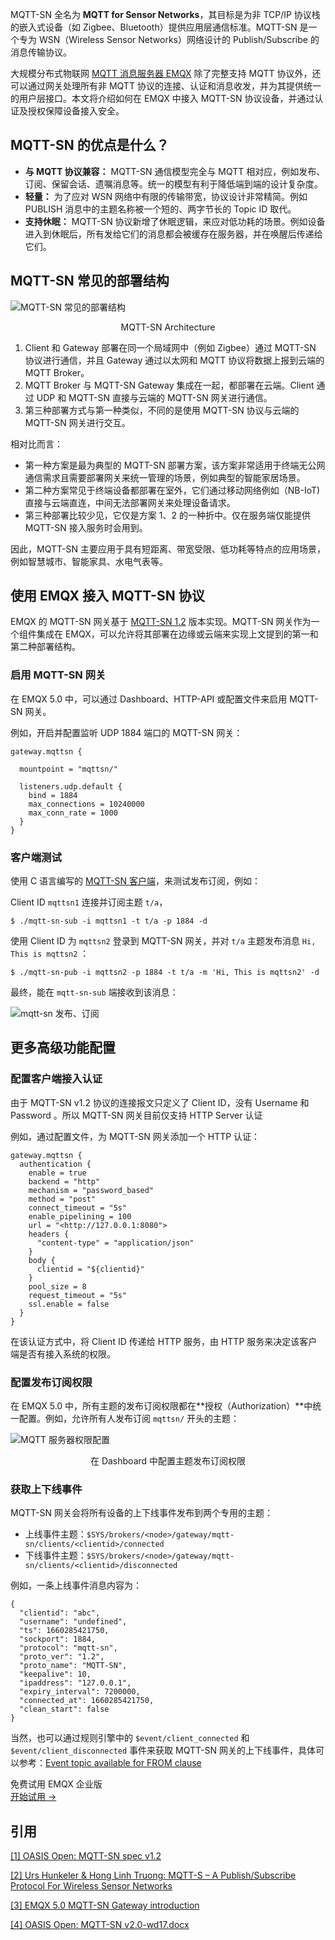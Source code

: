MQTT-SN 全名为 **MQTT for Sensor Networks**，其目标是为非 TCP/IP 协议栈的嵌入式设备（如 Zigbee、Bluetooth）提供应用层通信标准。MQTT-SN 是一个专为 WSN（Wireless Sensor Networks）网络设计的 Publish/Subscribe 的消息传输协议。

大规模分布式物联网 [MQTT 消息服务器 EMQX](https://www.emqx.io/zh) 除了完整支持 MQTT 协议外，还可以通过网关处理所有非 MQTT 协议的连接、认证和消息收发，并为其提供统一的用户层接口。本文将介绍如何在 EMQX 中接入 MQTT-SN 协议设备，并通过认证及授权保障设备接入安全。

## MQTT-SN 的优点是什么？

- **与 MQTT 协议兼容：** MQTT-SN 通信模型完全与 MQTT 相对应，例如发布、订阅、保留会话、遗嘱消息等。统一的模型有利于降低端到端的设计复杂度。
- **轻量：** 为了应对 WSN 网络中有限的传输带宽，协议设计非常精简。例如 PUBLISH 消息中的主题名称被一个短的、两字节长的 Topic ID 取代。
- **支持休眠：** MQTT-SN 协议新增了休眠逻辑，来应对低功耗的场景。例如设备进入到休眠后，所有发给它们的消息都会被缓存在服务器，并在唤醒后传递给它们。

## MQTT-SN 常见的部署结构

![MQTT-SN 常见的部署结构](https://assets.emqx.com/images/b65bb745702ab0c90fe34bb522a50a00.png)

<center>MQTT-SN Architecture</center>

1. Client 和 Gateway 部署在同一个局域网中（例如 Zigbee）通过 MQTT-SN 协议进行通信，并且 Gateway 通过以太网和 MQTT 协议将数据上报到云端的 MQTT Broker。
2. MQTT Broker 与 MQTT-SN Gateway 集成在一起，都部署在云端。Client 通过 UDP 和 MQTT-SN 直接与云端的 MQTT-SN 网关进行通信。
3. 第三种部署方式与第一种类似，不同的是使用 MQTT-SN 协议与云端的 MQTT-SN 网关进行交互。

相对比而言：

- 第一种方案是最为典型的 MQTT-SN 部署方案，该方案非常适用于终端无公网通信需求且需要部署网关来统一管理的场景，例如典型的智能家居场景。
- 第二种方案常见于终端设备都部署在室外，它们通过移动网络例如（NB-IoT) 直接与云端直连，中间无法部署网关来处理设备请求。
- 第三种部署比较少见，它仅是方案 1、2 的一种折中。仅在服务端仅能提供 MQTT-SN 接入服务时会用到。


因此，MQTT-SN 主要应用于具有短距离、带宽受限、低功耗等特点的应用场景，例如智慧城市、智能家具、水电气表等。

## 使用 EMQX 接入 MQTT-SN 协议

EMQX 的 MQTT-SN 网关基于 [MQTT-SN 1.2](https://www.oasis-open.org/committees/download.php/66091/MQTT-SN_spec_v1.2.pdf) 版本实现。MQTT-SN 网关作为一个组件集成在 EMQX，可以允许将其部署在边缘或云端来实现上文提到的第一和第二种部署结构。

### 启用 MQTT-SN 网关

在 EMQX 5.0 中，可以通过 Dashboard、HTTP-API 或配置文件来启用 MQTT-SN 网关。

例如，开启并配置监听 UDP 1884 端口的 MQTT-SN 网关：

```
gateway.mqttsn {

  mountpoint = "mqttsn/"

  listeners.udp.default {
    bind = 1884
    max_connections = 10240000
    max_conn_rate = 1000
  }
}
```

### 客户端测试

使用 C 语言编写的 [MQTT-SN 客户端](https://github.com/njh/mqtt-sn-tools)，来测试发布订阅，例如：

Client ID  `mqttsn1`  连接并订阅主题 `t/a`，

```
$ ./mqtt-sn-sub -i mqttsn1 -t t/a -p 1884 -d                        
```

使用 Client ID 为 `mqttsn2` 登录到 MQTT-SN 网关，并对 `t/a` 主题发布消息 `Hi, This is mqttsn2` ：

```
$ ./mqtt-sn-pub -i mqttsn2 -p 1884 -t t/a -m 'Hi, This is mqttsn2' -d
```

最终，能在 `mqtt-sn-sub` 端接收到该消息：

![mqtt-sn 发布、订阅](https://assets.emqx.com/images/eebed6c1ac42f15050c82c44542b63b8.png)

## 更多高级功能配置

### 配置客户端接入认证

由于 MQTT-SN v1.2 协议的连接报文只定义了 Client ID，没有 Username 和 Password 。所以 MQTT-SN 网关目前仅支持 HTTP Server 认证

例如，通过配置文件，为 MQTT-SN 网关添加一个 HTTP 认证：

```
gateway.mqttsn {
  authentication {
    enable = true
    backend = "http"
    mechanism = "password_based"
    method = "post"
    connect_timeout = "5s"
    enable_pipelining = 100
    url = "<http://127.0.0.1:8080">
    headers {
      "content-type" = "application/json"
    }
    body {
      clientid = "${clientid}"
    }
    pool_size = 8
    request_timeout = "5s"
    ssl.enable = false
  }
}
```

在该认证方式中，将 Client ID 传递给 HTTP 服务，由 HTTP 服务来决定该客户端是否有接入系统的权限。

### 配置发布订阅权限

在 EMQX 5.0 中，所有主题的发布订阅权限都在**授权（Authorization）**中统一配置。例如，允许所有人发布订阅 `mqttsn/` 开头的主题：

![MQTT 服务器权限配置](https://assets.emqx.com/images/878f237e54ceeedb87d50523ad767218.png)

<center>在 Dashboard 中配置主题发布订阅权限</center>

### 获取上下线事件

MQTT-SN 网关会将所有设备的上下线事件发布到两个专用的主题：

- 上线事件主题：`$SYS/brokers/<node>/gateway/mqtt-sn/clients/<clientid>/connected`
- 下线事件主题：`$SYS/brokers/<node>/gateway/mqtt-sn/clients/<clientid>/disconnected`

例如，一条上线事件消息内容为：

```
{
  "clientid": "abc",
  "username": "undefined",
  "ts": 1660285421750,
  "sockport": 1884,
  "protocol": "mqtt-sn",
  "proto_ver": "1.2",
  "proto_name": "MQTT-SN",
  "keepalive": 10,
  "ipaddress": "127.0.0.1",
  "expiry_interval": 7200000,
  "connected_at": 1660285421750,
  "clean_start": false
}
```

当然，也可以通过规则引擎中的 `$event/client_connected` 和 `$event/client_disconnected` 事件来获取 MQTT-SN 网关的上下线事件，具体可以参考：[Event topic available for FROM clause](https://www.emqx.io/docs/en/v5.0/data-integration/rule-sql-events-and-fields.html#mqtt-events)

<section class="promotion">
    <div>
        免费试用 EMQX 企业版
    </div>
    <a href="https://www.emqx.com/zh/try?product=enterprise" class="button is-gradient px-5">开始试用 →</a>
</section>

## 引用

[[1] OASIS Open: MQTT-SN spec v1.2](https://www.oasis-open.org/committees/download.php/66091/MQTT-SN_spec_v1.2.pdf)

[[2] Urs Hunkeler & Hong Linh Truong: MQTT-S – A Publish/Subscribe Protocol For Wireless Sensor Networks](https://sites.cs.ucsb.edu/~rich/class/cs293b-cloud/papers/mqtt-s.pdf)

[[3] EMQX 5.0 MQTT-SN Gateway introduction](https://www.emqx.io/docs/en/v5.0/gateway/mqttsn.html)

[[4] OASIS Open: MQTT-SN v2.0-wd17.docx](https://www.oasis-open.org/committees/download.php/69841/mqtt-sn-v2.0-wd17.docx)
